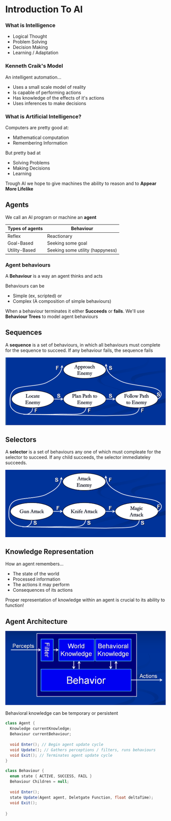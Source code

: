 # Introduction To AI

### What is Intelligence

* Logical Thought
* Problem Solving
* Decision Making
* Learning / Adaptation

### Kenneth Craik's Model

An intelligent automation...

* Uses a small scale model of reality
* Is capable of performing actions
* Has knowledge of the effects of it's actions
* Uses inferences to make decisions

### What is Artificial Intelligence?

Computers are pretty good at:

* Mathematical computation
* Remembering Information

But pretty bad at

* Solving Problems
* Making Decisions
* Learning

Trough AI we hope to give machines the ability to reason and to __Appear More Lifelike__

## Agents

We call an AI program or machine an __agent__

| Types of agents | Behaviour |
| -- | -- |
| Reflex | Reactionary |
| Goal-Based | Seeking some goal |
| Utility-Based | Seeking some utility (happyness) |

### Agent behaviours

A __Behaviour__ is a way an agent thinks and acts

Behaviours can be

* Simple (ex, scripted) or
* Complex (A composition of simple behaviours)

When a behaviour terminates it either __Succeeds__ or __fails__. We'll use __Behaviour Trees__ to model agent behaviours

## Sequences

A __sequence__ is a set of behaviours, in which all behaviours must complete for the sequence to succeed. If any behaviour fails, the sequence fails

![Chapter01/sequence.png](Chapter01/sequence.png)

## Selectors

A __selector__ is a set of behaviours any one of which must compleate for the selector to succeed. If any child succeeds, the selector immediateley succeeds.

![Selectpr](Chapter01/selector.png)

## Knowledge Representation

How an agent remembers...

* The state of the world
* Processed information
* The actions it may perform
* Consequences of its actions

Proper representation of knowledge within an agent is crucial to its ability to function!

## Agent Architecture

![Agent](Chapter01/agent.png)

Behavioral knowledge can be temporary or persistent

```cs
class Agent {
  Knowledge currentKnowledge;
  Behaviour currentBehaviour;
  
  void Enter(); // Begin agent update cycle
  void Update(); // Gathers perceptions / filters, runs behaviours
  void Exit(); // Terminates agent update cycle
}
```

```cs
class Behaviour {
  enum state { ACTIVE, SUCCESS, FAIL }
  Behaviour Children = null;
  
  void Enter();
  state Update(Agent agent, Deletgate Function, float deltaTime);
  void Exit();
  
}
```